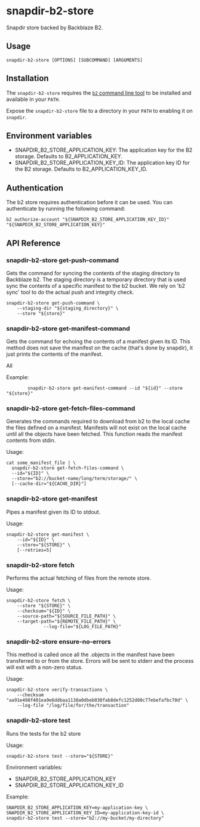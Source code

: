 # snapdir-b2-store

Snapdir store backed by Backblaze B2.

## Usage

    snapdir-b2-store [OPTIONS] [SUBCOMMAND] [ARGUMENTS]

## Installation

The `snapdir-b2-store` requires the [`b2` command line tool](https://www.backblaze.com/b2/docs/quick_command_line.html) to be installed and available in your `PATH`.

Expose the `snapdir-b2-store` file to a directory in your `PATH` to enabling it on `snapdir`.

## Environment variables

- SNAPDIR_B2_STORE_APPLICATION_KEY: The application key for the B2 storage. Defaults to B2_APPLICATION_KEY.
- SNAPDIR_B2_STORE_APPLICATION_KEY_ID: The application key ID for the B2 storage. Defaults to B2_APPLICATION_KEY_ID.

## Authentication

The b2 store requires authentication before it can be used. You can authenticate by running the following command:

    b2 authorize-account "${SNAPDIR_B2_STORE_APPLICATION_KEY_ID}" "${SNAPDIR_B2_STORE_APPLICATION_KEY}"

## API Reference

### snapdir-b2-store get-push-command

Gets the command for syncing the contents of the staging directory
to Backblaze b2.
The staging directory is a temporary directory that is used sync
the contents of a specific manifest to the b2 bucket.
We rely on 'b2 sync' tool to do the actual push and integrity
check.

    snapdir-b2-store get-push-command \
        --staging-dir "${staging_directory}" \
        --store "${store}"

### snapdir-b2-store get-manifest-command

Gets the command for echoing the contents of a manifest given its ID.
This method does not save the manifest on the cache (that's done by
snapdir), it just prints the contents of the manifest.

All

Example:

			snapdir-b2-store get-manifest-command --id "${id}" --store "${store}"

### snapdir-b2-store get-fetch-files-command

Generates the commands required to download from
b2 to the local cache the files defined on a manifest.
Manifests will not exist on the local cache until
all the objects have been fetched.
This function reads the manifest contents from stdin.

Usage:

	cat some_manifest_file | \
      snapdir-b2-store get-fetch-files-command \
      --id="${ID}" \
      --store="b2://bucket-name/long/term/storage/" \
      [--cache-dir="${CACHE_DIR}"]

### snapdir-b2-store get-manifest

Pipes a manifest given its ID to stdout.

Usage:

    snapdir-b2-store get-manifest \
        --id="${ID}" \
        --store="${STORE}" \
        [--retries=5]

### snapdir-b2-store fetch

Performs the actual fetching of files from the remote store.

Usage:

    snapdir-b2-store fetch \
        --store "${STORE}" \
        --checksum="${ID}" \
        --source-path="${SOURCE_FILE_PATH}" \
        --target-path="${REMOTE_FILE_PATH}" \
				  --log-file="${LOG_FILE_PATH}"

### snapdir-b2-store ensure-no-errors

This method is called once all the .objects in the manifest have been
transferred to or from the store.
Errors will be sent to stderr and the process will exit with
a non-zero status.

Usage:

    snapdir-b2-store verify-transactions \
        --checksum "aa91e498f401ea9e6ddbaa1138a0dbeb030fab8defc1252d80c77ebefafbc70d" \
        --log-file "/log/file/for/the/transaction"

### snapdir-b2-store test

Runs the tests for the b2 store

Usage:

    snapdir-b2-store test --store="${STORE}"

Environment variables:

- SNAPDIR_B2_STORE_APPLICATION_KEY
- SNAPDIR_B2_STORE_APPLICATION_KEY_ID

Example:

    SNAPDIR_B2_STORE_APPLICATION_KEY=my-application-key \
    SNAPDIR_B2_STORE_APPLICATION_KEY_ID=my-application-key-id \
    snapdir-b2-store test --store="b2://my-bucket/my-directory"
